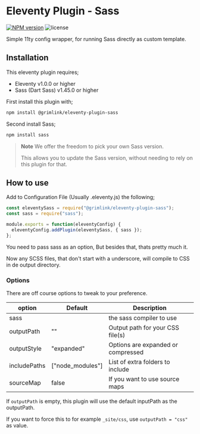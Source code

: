 # Eleventy Plugin - Sass

[![NPM version](https://img.shields.io/npm/v/@grimlink/eleventy-plugin-sass)](https://www.npmjs.org/package/@grimlink/eleventy-plugin-sass)
![license](https://img.shields.io/github/license/GrimLink/eleventy-plugin-sass)

Simple 11ty config wrapper, for running Sass directly as custom template.

## Installation

This eleventy plugin requires;

- Eleventy v1.0.0 or higher
- Sass (Dart Sass) v1.45.0 or higher

First install this plugin with;

```bash
npm install @grimlink/eleventy-plugin-sass
```

Second install Sass;

```bash
npm install sass
```

> **Note** We offer the freedom to pick your own Sass version.
>
> This allows you to update the Sass version,
> without needing to rely on this plugin for that.

## How to use

Add to Configuration File (Usually .eleventy.js) the following;

```js
const eleventySass = require("@grimlink/eleventy-plugin-sass");
const sass = require("sass");

module.exports = function(eleventyConfig) {
  eleventyConfig.addPlugin(eleventySass, { sass });
};
```

You need to pass sass as an option,
But besides that, thats pretty much it.

Now any SCSS files,
that don't start with a underscore,
will compile to CSS in de output directory.

### Options

There are off course options to tweak to your preference.

| option       | Default          | Description                        |
| ------------ | ---------------- | ---------------------------------- |
| sass         |                  | the sass compiler to use           |
| outputPath   | ""               | Output path for your CSS file(s)   |
| outputStyle  | "expanded"       | Options are expanded or compressed |
| includePaths | ["node_modules"] | List of extra folders to include   |
| sourceMap    | false            | If you want to use source maps     |

If `outputPath` is empty,
this plugin will use the default inputPath as the outputPath.

If you want to force this to for example `_site/css`,
use `outputPath = "css"` as value.
